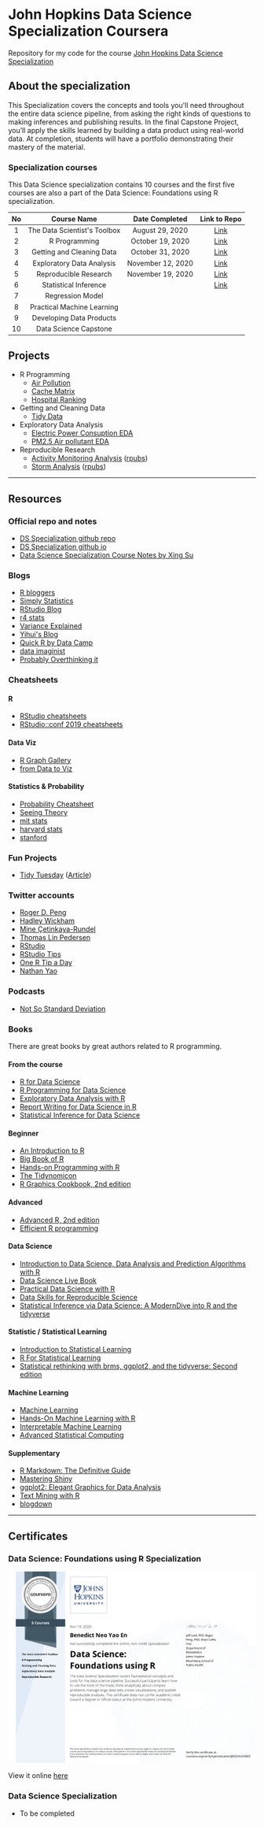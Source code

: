 # John Hopkins Data Science Specialization Coursera
Repository for my code for the course [John Hopkins Data Science Specialization](https://www.coursera.org/specializations/jhu-data-science) 

## About the specialization
This Specialization covers the concepts and tools you'll need throughout the entire data science pipeline, from asking the right kinds of questions to making inferences and publishing results. In the final Capstone Project, you’ll apply the skills learned by building a data product using real-world data. At completion, students will have a portfolio demonstrating their mastery of the material.
 

### Specialization courses

This Data Science specialization contains 10 courses and the first five courses are also a part of the Data Science: Foundations using R specialization.

No | Course Name | Date Completed | Link to Repo 
:---: |:---:  | :---: | :---: 
1 | The Data Scientist's Toolbox  | August 29, 2020 | [Link](1_DataScienceToolbox)
2 | R Programming |  October 19, 2020 | [Link](2_Rprogramming)
3 | Getting and Cleaning Data | October 31, 2020 | [Link](3_Getting%26CleaningData)
4 | Exploratory Data Analysis | November 12, 2020 | [Link](4_ExploratoryDataAnalysis)
5 | Reproducible Research| November 19, 2020 | [Link](5_ReproducibleResearch)
6 | Statistical Inference |  | [Link](6_StatisticalInference)
7 | Regression Model |  | 
8 | Practical Machine Learning |  | 
9 | Developing Data Products |  | 
10| Data Science Capstone |  | 

##  Projects

* R Programming
  - [Air Pollution](2_Rprogramming/Air_pollution) 
  - [Cache Matrix](2_Rprogramming/cache-matrix)
  - [Hospital Ranking](2_Rprogramming/hospital_ranking)
* Getting and Cleaning Data
  - [Tidy Data](3_Getting%26CleaningData/tidy_data)
* Exploratory Data Analysis
  - [Electric Power Consuption EDA](4_ExploratoryDataAnalysis/Project1/)
  - [PM2.5 Air pollutant EDA](4_ExploratoryDataAnalysis/Project2/)
* Reproducible Research
  - [Activity Monitoring Analysis](5_ReproducibleResearch/knitr_project1) ([rpubs](https://rpubs.com/benthecoder/691112))
  - [Storm Analysis](5_ReproducibleResearch/knitr_project2) ([rpubs](https://rpubs.com/benthecoder/storm-data-analysis))

---

## Resources 

### Official repo and notes
* [DS Specialization github repo](https://github.com/DataScienceSpecialization/courses)
* [DS Specialization github io](http://datasciencespecialization.github.io)
* [Data Science Specialization Course Notes by Xing Su](http://sux13.github.io/DataScienceSpCourseNotes/)

### Blogs
* [R bloggers](https://www.r-bloggers.com)
* [Simply Statistics](https://simplystatistics.org)
* [RStudio Blog](https://blog.rstudio.com)
* [r4 stats](r4stats.com)
* [Variance Explained](http://varianceexplained.org/posts/)
* [Yihui's Blog](https://yihui.org/en/)
* [Quick R by Data Camp](https://www.statmethods.net/index.html)
* [data imaginist](https://www.data-imaginist.com)
* [Probably Overthinking it](https://www.allendowney.com/blog/)

### Cheatsheets

#### R
* [RStudio cheatsheets](https://rstudio.com/resources/cheatsheets/)
* [RStudio::conf 2019 cheatsheets](https://rstudio.com/wp-content/uploads/2019/01/Cheatsheets_2019.pdf)

#### Data Viz
* [R Graph Gallery](https://www.r-graph-gallery.com)
* [from Data to Viz](https://www.data-to-viz.com) 

#### Statistics & Probability
* [Probability Cheatsheet](https://tinyurl.com/prob-cheatsheet)
* [Seeing Theory](https://seeing-theory.brown.edu/index.html)
* [mit stats](https://web.mit.edu/~csvoss/Public/usabo/stats_handout.pdf)
* [harvard stats](https://tinyurl.com/harvard-stats)
* [stanford](https://stanford.edu/~shervine/teaching/cme-106/cheatsheet-statistics)

### Fun Projects
* [Tidy Tuesday](https://github.com/rfordatascience/tidytuesday) ([Article](https://thomasmock.netlify.app/post/tidytuesday-a-weekly-social-data-project-in-r/))

### Twitter accounts

* [Roger D. Peng](https://twitter.com/rdpeng)
* [Hadley Wickham](https://twitter.com/hadleywickham)
* [Mine Çetinkaya-Rundel](https://twitter.com/minebocek)
* [Thomas Lin Pedersen](https://twitter.com/thomasp85)
* [RStudio](https://twitter.com/rstudio)
* [RStudio Tips](https://twitter.com/rstudiotips)
* [One R Tip a Day](https://twitter.com/RLangTip)
* [Nathan Yao](https://twitter.com/flowingdata)

### Podcasts

* [Not So Standard Deviation](https://nssdeviations.com)

### Books
There are great books by great authors related to R programming. 

#### From the course
* [R for Data Science](https://r4ds.had.co.nz)
* [R Programming for Data Science](https://bookdown.org/rdpeng/rprogdatascience/)
* [Exploratory Data Analysis with R](https://bookdown.org/rdpeng/exdata/)
* [Report Writing for Data Science in R](https://leanpub.com/reportwriting)
* [Statistical Inference for Data Science](https://leanpub.com/LittleInferenceBook/read)

#### Beginner
* [An Introduction to R](https://intro2r.com)
* [Big Book of R](https://www.bigbookofr.com/index.html)
* [Hands-on Programming with R](https://rstudio-education.github.io/hopr/)
* [The Tidynomicon](https://gvwilson.github.io/tidynomicon/)
* [R Graphics Cookbook, 2nd edition](https://r-graphics.org)

#### Advanced
* [Advanced R, 2nd edition](https://adv-r.hadley.nz)
* [Efficient R programming](https://csgillespie.github.io/efficientR/)

#### Data Science
* [Introduction to Data Science, Data Analysis and Prediction Algorithms with R](https://rafalab.github.io/dsbook/)
* [Data Science Live Book](https://livebook.datascienceheroes.com)
* [Practical Data Science with R](http://1.droppdf.com/files/EyDuc/manning-practical-data-science-with-r-2014.pdf)
* [Data Skills for Reproducible Science](https://psyteachr.github.io/msc-data-skills/)
* [Statistical Inference via Data Science: A ModernDive into R and the tidyverse](https://moderndive.com)

#### Statistic / Statistical Learning
* [Introduction to Statistical Learning](http://faculty.marshall.usc.edu/gareth-james/ISL/)
* [R For Statistical Learning](https://daviddalpiaz.github.io/r4sl/)
* [Statistical rethinking with brms, ggplot2, and the tidyverse: Second edition](https://bookdown.org/content/4857/)

#### Machine Learning
* [Machine Learning](https://m-clark.github.io/introduction-to-machine-learning/)
* [Hands-On Machine Learning with R](https://bradleyboehmke.github.io/HOML/)
* [Interpretable Machine Learning](https://christophm.github.io/interpretable-ml-book/)
* [Advanced Statistical Computing](https://bookdown.org/rdpeng/advstatcomp/)

#### Supplementary 
* [R Markdown: The Definitive Guide](https://bookdown.org/yihui/rmarkdown/)
* [Mastering Shiny](https://mastering-shiny.org/index.html)
* [ggplot2: Elegant Graphics for Data Analysis](https://ggplot2-book.org/index.html)
* [Text Mining with R](https://www.tidytextmining.com)
* [blogdown](https://bookdown.org/yihui/blogdown/)

---

## Certificates

### Data Science: Foundations using R Specialization

![Certificate for first half of specialization](certificate_files/Foundations_w_R_specialization.png) 

View it online [here](https://coursera.org/share/82097f1d7caeadd28b22d2a7c79724ba)

### Data Science Specialization

* To be completed
